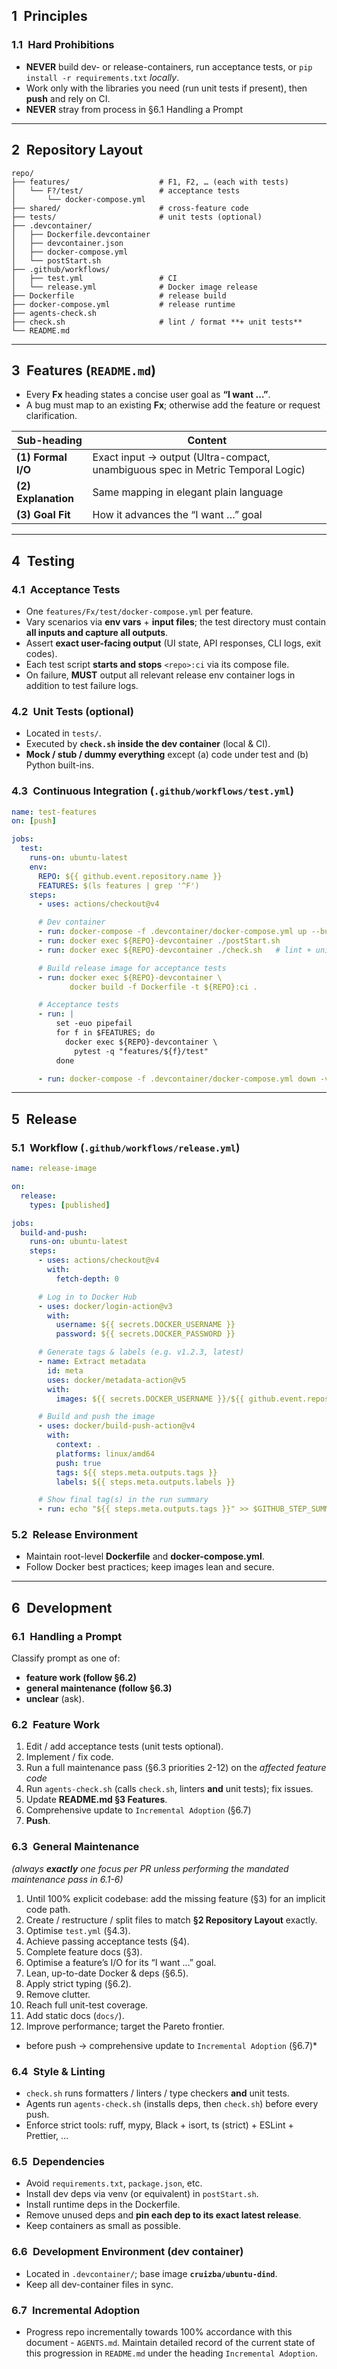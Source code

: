 ## 1 Principles

### 1.1 Hard Prohibitions  
- **NEVER** build dev- or release-containers, run acceptance tests, or `pip install -r requirements.txt` *locally*.  
- Work only with the libraries you need (run unit tests if present), then **push** and rely on CI.
- **NEVER** stray from process in §6.1 Handling a Prompt

---

## 2 Repository Layout
```text
repo/
├── features/                    # F1, F2, … (each with tests)
│   └── F?/test/                 # acceptance tests
│       └── docker-compose.yml
├── shared/                      # cross-feature code
├── tests/                       # unit tests (optional)
├── .devcontainer/
│   ├── Dockerfile.devcontainer
│   ├── devcontainer.json
│   ├── docker-compose.yml
│   └── postStart.sh
├── .github/workflows/
│   ├── test.yml                 # CI
│   └── release.yml              # Docker image release
├── Dockerfile                   # release build
├── docker-compose.yml           # release runtime
├── agents-check.sh
├── check.sh                     # lint / format **+ unit tests**
└── README.md
````

---

## 3 Features (`README.md`)

* Every **Fx** heading states a concise user goal as **“I want …”**.
* A bug must map to an existing **Fx**; otherwise add the feature or request clarification.

| Sub-heading         | Content                                                                          |
| ------------------- | ---------------------------------------------------------------------------------|
| **(1) Formal I/O**  | Exact input → output (Ultra-compact, unambiguous spec in Metric Temporal Logic)  |
| **(2) Explanation** | Same mapping in elegant plain language                                           |
| **(3) Goal Fit**    | How it advances the “I want …” goal                                              |

---

## 4 Testing

### 4.1 Acceptance Tests

* One `features/Fx/test/docker-compose.yml` per feature.
* Vary scenarios via **env vars** + **input files**; the test directory must contain **all inputs and capture all outputs**.
* Assert **exact user-facing output** (UI state, API responses, CLI logs, exit codes).
* Each test script **starts and stops** `<repo>:ci` via its compose file.
* On failure, **MUST** output all relevant release env container logs in addition to test failure logs.

### 4.2 Unit Tests (optional)

* Located in `tests/`.
* Executed by **`check.sh` inside the dev container** (local & CI).
* **Mock / stub / dummy everything** except (a) code under test and (b) Python built-ins.

### 4.3 Continuous Integration (`.github/workflows/test.yml`)

```yaml
name: test-features
on: [push]

jobs:
  test:
    runs-on: ubuntu-latest
    env:
      REPO: ${{ github.event.repository.name }}
      FEATURES: $(ls features | grep '^F')
    steps:
      - uses: actions/checkout@v4

      # Dev container
      - run: docker-compose -f .devcontainer/docker-compose.yml up --build -d
      - run: docker exec ${REPO}-devcontainer ./postStart.sh
      - run: docker exec ${REPO}-devcontainer ./check.sh   # lint + unit tests

      # Build release image for acceptance tests
      - run: docker exec ${REPO}-devcontainer \
             docker build -f Dockerfile -t ${REPO}:ci .

      # Acceptance tests
      - run: |
          set -euo pipefail
          for f in $FEATURES; do
            docker exec ${REPO}-devcontainer \
              pytest -q "features/${f}/test"
          done

      - run: docker-compose -f .devcontainer/docker-compose.yml down -v
```

---

## 5 Release

### 5.1 Workflow (`.github/workflows/release.yml`)

```yaml
name: release-image

on:
  release:
    types: [published]

jobs:
  build-and-push:
    runs-on: ubuntu-latest
    steps:
      - uses: actions/checkout@v4
        with:
          fetch-depth: 0

      # Log in to Docker Hub
      - uses: docker/login-action@v3
        with:
          username: ${{ secrets.DOCKER_USERNAME }}
          password: ${{ secrets.DOCKER_PASSWORD }}

      # Generate tags & labels (e.g. v1.2.3, latest)
      - name: Extract metadata
        id: meta
        uses: docker/metadata-action@v5
        with:
          images: ${{ secrets.DOCKER_USERNAME }}/${{ github.event.repository.name }}

      # Build and push the image
      - uses: docker/build-push-action@v4
        with:
          context: .
          platforms: linux/amd64
          push: true
          tags: ${{ steps.meta.outputs.tags }}
          labels: ${{ steps.meta.outputs.labels }}

      # Show final tag(s) in the run summary
      - run: echo "${{ steps.meta.outputs.tags }}" >> $GITHUB_STEP_SUMMARY
```

### 5.2 Release Environment

* Maintain root-level **Dockerfile** and **docker-compose.yml**.
* Follow Docker best practices; keep images lean and secure.

---

## 6 Development

### 6.1 Handling a Prompt

Classify prompt as one of: 
- **feature work (follow §6.2)**
- **general maintenance (follow §6.3)**
- **unclear** (ask).

### 6.2 Feature Work
1. Edit / add acceptance tests (unit tests optional).
2. Implement / fix code.
3. Run a full maintenance pass (§6.3 priorities 2-12) on the *affected feature code*
4. Run `agents-check.sh` (calls `check.sh`, linters **and** unit tests); fix issues.
5. Update **README.md §3 Features**.
6. Comprehensive update to `Incremental Adoption` (§6.7)
7. **Push**.

### 6.3 General Maintenance

*(always **exactly** one focus per PR unless performing the mandated maintenance pass in 6.1-6)*

1. Until 100% explicit codebase: add the missing feature (§3) for an implicit code path.
2. Create / restructure / split files to match **§2 Repository Layout** exactly.
3. Optimise `test.yml` (§4.3).
4. Achieve passing acceptance tests (§4).
5. Complete feature docs (§3).
6. Optimise a feature’s I/O for its “I want …” goal.
7. Lean, up-to-date Docker & deps (§6.5).
8. Apply strict typing (§6.2).
9. Remove clutter.
10. Reach full unit-test coverage.
11. Add static docs (`docs/`).
12. Improve performance; target the Pareto frontier.

* before push -> comprehensive update to `Incremental Adoption` (§6.7)*

### 6.4 Style & Linting

* `check.sh` runs formatters / linters / type checkers **and** unit tests.
* Agents run `agents-check.sh` (installs deps, then `check.sh`) before every push.
* Enforce strict tools: ruff, mypy, Black + isort, ts (strict) + ESLint + Prettier, …

### 6.5 Dependencies

* Avoid `requirements.txt`, `package.json`, etc.
* Install dev deps via venv (or equivalent) in `postStart.sh`.
* Install runtime deps in the Dockerfile.
* Remove unused deps and **pin each dep to its exact latest release**.
* Keep containers as small as possible.

### 6.6 Development Environment (dev container)

* Located in `.devcontainer/`; base image **`cruizba/ubuntu-dind`**.
* Keep all dev-container files in sync.

### 6.7 Incremental Adoption

* Progress repo incrementally towards 100% accordance with this document - `AGENTS.md`. Maintain detailed record of the current state of this progression in `README.md` under the heading `Incremental Adoption`.

